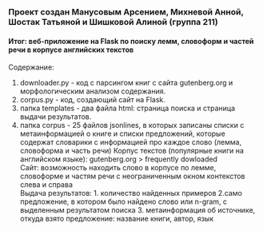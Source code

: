 ### Проект создан Манусовым Арсением, Михневой Анной, Шостак Татьяной и Шишковой Алиной (группа 211)
#### Итог: веб-приложение на Flask по поиску лемм, словоформ и частей речи в корпусе английских текстов
Содержание: <br>
1. downloader.py - код с парсингом книг с сайта gutenberg.org и морфологическим анализом содержания.
2. corpus.py - код, создающий сайт на Flask.
3. папка templates - два файла html: страница поиска и страница выдачи результатов.
4. папка corpus - 25 файлов jsonlines, в которых записаны списки с метаинформацией о книге и списки предложений, которые содержат словарики с информацией про каждое слово (лемма, словоформа и часть речи)
Корпус текстов (популярные книги на английском языке): gutenberg.org > frequently dowloaded <br>
Сайт: возможность находить слово в корпусе по лемме, словоформе и частям речи с неограниченным окном контекстов слева и справа <br>
Выдача результатов: 1. количество найденных примеров
                    2.само предложение, в котором было найдено слово или n-gram, с выделенным результатом поиска
                    3. метаинформация об источнике, откуда взято предложение: название книги, автор, язык

